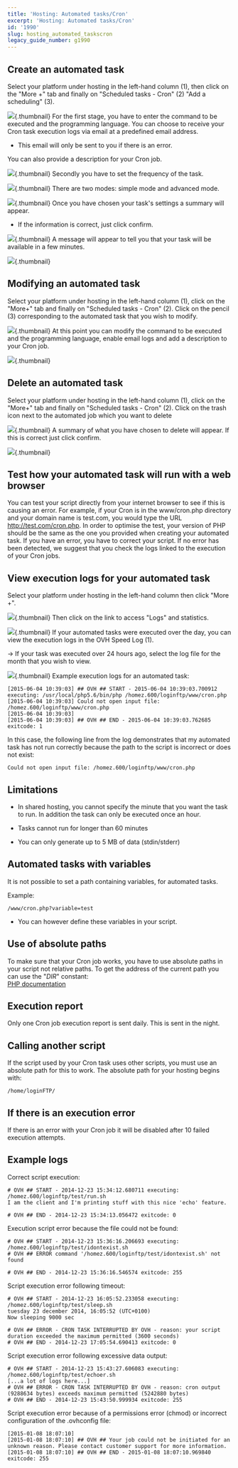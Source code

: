 ```yaml
---
title: 'Hosting: Automated tasks/Cron'
excerpt: 'Hosting: Automated tasks/Cron'
id: '1990'
slug: hosting_automated_taskscron
legacy_guide_number: g1990
---
```



## Create an automated task
Select your platform under hosting in the left-hand column (1), then click on the "More +" tab and finally on "Scheduled tasks - Cron" (2) "Add a scheduling" (3).

![](images/3261.png){.thumbnail}
For the first stage, you have to enter the command to be executed and the programming language. You can choose to receive your Cron task execution logs via email at a predefined email address. 


- This email will only be sent to you if there is an error.


You can also provide a description for your Cron job.

![](images/3262.png){.thumbnail}
Secondly you have to set the frequency of the task.

![](images/3264.png){.thumbnail}
There are two modes: simple mode and advanced mode.

![](images/3265.png){.thumbnail}
Once you have chosen your task's settings a summary will appear. 


- If the information is correct, just click confirm.



![](images/3266.png){.thumbnail}
A message will appear to tell you that your task will be available in a few minutes.

![](images/3267.png){.thumbnail}


## Modifying an automated task
Select your platform under hosting in the left-hand column (1), click on the "More+" tab and finally on "Scheduled tasks - Cron" (2). Click on the pencil (3) corresponding to the automated task that you wish to modify.

![](images/3268.png){.thumbnail}
At this point you can modify the command to be executed and the programming language, enable email logs and add a description to your Cron job.

![](images/3269.png){.thumbnail}


## Delete an automated task
Select your platform under hosting in the left-hand column (1), click on the "More+" tab and finally on "Scheduled tasks - Cron" (2). Click on the trash icon next to the automated job which you want to delete

![](images/3270.png){.thumbnail}
A summary of what you have chosen to delete will appear. If this is correct just click confirm.

![](images/3271.png){.thumbnail}


## Test how your automated task will run with a web browser
You can test your script directly from your internet browser to see if this is causing an error. 
For example, if your Cron is in the www/cron.php directory and your domain name is test.com, you would type the URL http://test.com/cron.php.
In order to optimise the test, your version of PHP should be the same as the one you provided when creating your automated task.
If you have an error, you have to correct your script. If no error has been detected, we suggest that you check the logs linked to the execution of your Cron jobs.


## View execution logs for your automated task
Select your platform under hosting in the left-hand column then click "More +".

![](images/4012.png){.thumbnail}
Then click on the link to access "Logs" and statistics.

![](images/4013.png){.thumbnail}
If your automated tasks were executed over the day, you can view the execution logs in the OVH Speed Log (1).

-> If your task was executed over 24 hours ago, select the log file for the month that you wish to view.

![](images/3274.png){.thumbnail}
Example execution logs for an automated task:


```
[2015-06-04 10:39:03] ## OVH ## START - 2015-06-04 10:39:03.700912 executing: /usr/local/php5.6/bin/php /homez.600/loginftp/www/cron.php
[2015-06-04 10:39:03] Could not open input file: /homez.600/loginftp/www/cron.php
[2015-06-04 10:39:03]
[2015-06-04 10:39:03] ## OVH ## END - 2015-06-04 10:39:03.762685 exitcode: 1
```


In this case, the following line from the log demonstrates that my automated task has not run correctly because the path to the script is incorrect or does not exist:


```
Could not open input file: /homez.600/loginftp/www/cron.php
```




## Limitations

- In shared hosting, you cannot specify the minute that you want the task to run. In addition the task can only be executed once an hour. 

- Tasks cannot run for longer than 60 minutes

- You can only generate up to 5 MB of data  (stdin/stderr)




## Automated tasks with variables
It is not possible to set a path containing variables, for automated tasks.

Example:

```
/www/cron.php?variable=test
```



- You can however define these variables in your script.




## Use of absolute paths
To make sure that your Cron job works, you have to use absolute paths in your script not relative paths.
To get the address of the current path you can use the "_DIR_" constant:  
[PHP documentation](http://php.net/manual/en/language.constants.predefined.php)


## Execution report
Only one Cron job execution report is sent daily. This is sent in the night.


## Calling another script
If the script used by your Cron task uses other scripts, you must use an absolute path for this to work. The absolute path for your hosting begins with:



```
/home/loginFTP/
```




## If there is an execution error
If there is an error with your Cron job it will be disabled after 10 failed execution attempts.


## Example logs
Correct script execution:

```
# OVH ## START - 2014-12-23 15:34:12.680711 executing: /homez.600/loginftp/test/run.sh
I am the client and I'm printing stuff with this nice 'echo' feature.

# OVH ## END - 2014-12-23 15:34:13.056472 exitcode: 0
```


Execution script error because the file could not be found:

```
# OVH ## START - 2014-12-23 15:36:16.206693 executing: /homez.600/loginftp/test/idontexist.sh
# OVH ## ERROR command '/homez.600/loginftp/test/idontexist.sh' not found

# OVH ## END - 2014-12-23 15:36:16.546574 exitcode: 255
```


Script execution error following timeout:

```
# OVH ## START - 2014-12-23 16:05:52.233058 executing: /homez.600/loginftp/test/sleep.sh
tuesday 23 december 2014, 16:05:52 (UTC+0100)
Now sleeping 9000 sec

# OVH ## ERROR - CRON TASK INTERRUPTED BY OVH - reason: your script duration exceeded the maximum permitted (3600 seconds)
# OVH ## END - 2014-12-23 17:05:54.690413 exitcode: 0
```


Script execution error following excessive data output:

```
# OVH ## START - 2014-12-23 15:43:27.606083 executing: /homez.600/loginftp/test/echoer.sh
[...a lot of logs here...]
# OVH ## ERROR - CRON TASK INTERRUPTED BY OVH - reason: cron output (9288634 bytes) exceeds maximum permitted (5242880 bytes)
# OVH ## END - 2014-12-23 15:43:50.999934 exitcode: 255
```


Script execution error because of a permissions error (chmod) or incorrect configuration of the .ovhconfig file:

```
[2015-01-08 18:07:10]
[2015-01-08 18:07:10] ## OVH ## Your job could not be initiated for an unknown reason. Please contact customer support for more information.
[2015-01-08 18:07:10] ## OVH ## END - 2015-01-08 18:07:10.969840 exitcode: 255
```



